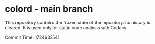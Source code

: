 # colord - main branch

This repository contains the frozen state of the repository.
Its history is cleared. It is used only for static code
analysis with Codacy.

Commit Time: 1724633541